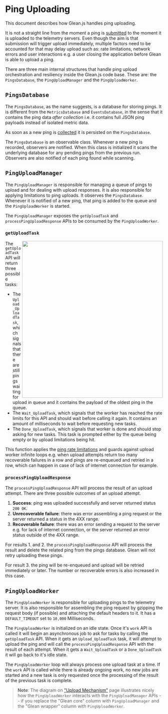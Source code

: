 # Ping Uploading

This document describes how Glean.js handles ping uploading.

It is not a straight line from the moment a ping is [submitted](https://mozilla.github.io/glean/book/reference/pings/index.html#submit)
to the moment it is uploaded to the telemetry servers. Even though the aim is that submission will
trigger upload immediately, multiple factors need to be accounted for that may delay upload such as:
rate limitations, network errors and user interactions e.g. a user closing the application before
Glean is able to upload a ping.

There are three main internal structures that handle ping upload orchestration and resiliency
inside the Glean.js code base. These are: the `PingsDatabase`, the `PingUploadManager` and the
`PingUploadWorker`.

## `PingsDatabase`

The `PingsDatabase`, as the name suggests, is a database for storing pings. It is different from the
`MetricsDatabase` and `EventsDatabase`, in the sense that it contains the ping data _after collection_
i.e. it contains full JSON ping payloads instead of isolated metric data.

As soon as a new ping is [collected](https://mozilla.github.io/glean/book/appendix/glossary.html#submission)
it is persisted on the `PingsDatabase`.

The `PingsDatabase` is an observable class. Whenever a new ping is recorded, observers are notified.
When this class is initialized it scans the underlying database for any pending pings
from the previous run. Observers are also notified of each ping found while scanning.

## `PingUploadManager`

The `PingUploadManager` is responsible for managing a queue of pings to upload and for dealing with
upload responses. It is also responsible for applying limitations to ping uploads. It observes the
`PingsDatabase`. Whenever it is notified of a new ping, that ping is added to the queue and
the `PingUploadWorker` is started.

The `PingUploadManager` exposes the `getUploadTask` and `processPingUploadResponse` APIs
to be consumed by the `PingUploadWorker`.

### `getUploadTask`

<img align="right" width="450" height="500" src="../_assets/getUploadTask.png">

The `getUploadTask` API will return three possible tasks:

- The `Upload_UploadTask`, which signals that there are still pings waiting for upload in queue
  and it contains the payload of the oldest ping in the queue.
- The `Wait_UploadTask`, which signals that the worker has reached the rate limits for this API and should
  wait before calling it again. It contains an amount of milliseconds to wait before requesting new tasks.
- The `Done_UploadTask`, which signals that worker is done and should stop asking for new tasks.
This task is prompted either by the queue being empty or by upload limitations being hit.

This function applies the [ping rate limitations](https://mozilla.github.io/glean/book/user/pings/index.html?highlight=client_info#rate-limiting)
and guards against upload worker infinite loops e.g. when upload attempts return too many recoverable
failures in a row and pings are re-enqueued and retried in a row, which can happen in case of
lack of internet connection for example.

### `processPingUploadResponse`

The `processPingUploadResponse` API will process the result of an upload attempt. There are
three possible outcomes of an upload attempt.

1. **Success**: ping was uploaded successfully and server returned status `200 OK`.
2. **Unrecoverable failure**: there was error assembling a ping request or the server returned a
status in the 4XX range.
3. **Recoverable failure**: there was an error sending a request to the server e.g. for lack of
internet connection, or the server returned an error status outside of the 4XX range.

For results 1. and 2. the `processPingUploadResponse` API will process the result
and delete the related ping from the pings database. Glean will not retry uploading these pings.

For result 3. the ping will be re-enqueued and upload will be retried immediately or later.
The number or recoverable errors is also increased in this case.

## `PingUploadWorker`

The `PingUploadWorker` is responsible for uploading pings to the telemetry server. It is
also responsible for assembling the ping request by gzipping the request body (if possible)
and attaching the default headers to it. It has a `DEFAULT_TIMEOUT` set to `10,000` Milliseconds.

The `PingUploadWorker` is initialized on an idle state. Once it's `work` API is called it will begin an
asynchronous job to ask for tasks by calling the `getUploadTask` API. When it gets an `Upload_UploadTask`
task, it will attempt to upload the ping and will call the `processPingUploadResponse` API with the
result of each attempt. When it gets a `Wait_UploadTask` or a `Done_UploadTask` it will go back to
it's idle state.

The `PingUploadWorker` loop will always process one upload task at a time. If the `work` API is
called while there is already ongoing work, no new jobs are started and a new task is only requested
once the processing of the result of the previous task is complete.

> **Note**: The diagram on ["Upload Mechanism"](https://mozilla.github.io/glean/dev/core/internal/upload.html#upload-task-api) page
> illustrates nicely how the `PingUploadWorker` interacts with the `PingUploadManager` APIs --
> if you replace the "Glean core" column with `PingUploadManager` and the "Glean wrapper" column
> with `PingUploadWorker`.
